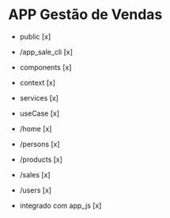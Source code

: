 # APP Gestão de Vendas

- public        [x]
- /app_sale_cli [x] 

- components [x]
- context    [x]
- services   [x]

- useCase    [x]
- /home      [x]
- /persons   [x]
- /products  [x]
- /sales     [x]
- /users     [x]

- integrado com app_js [x]